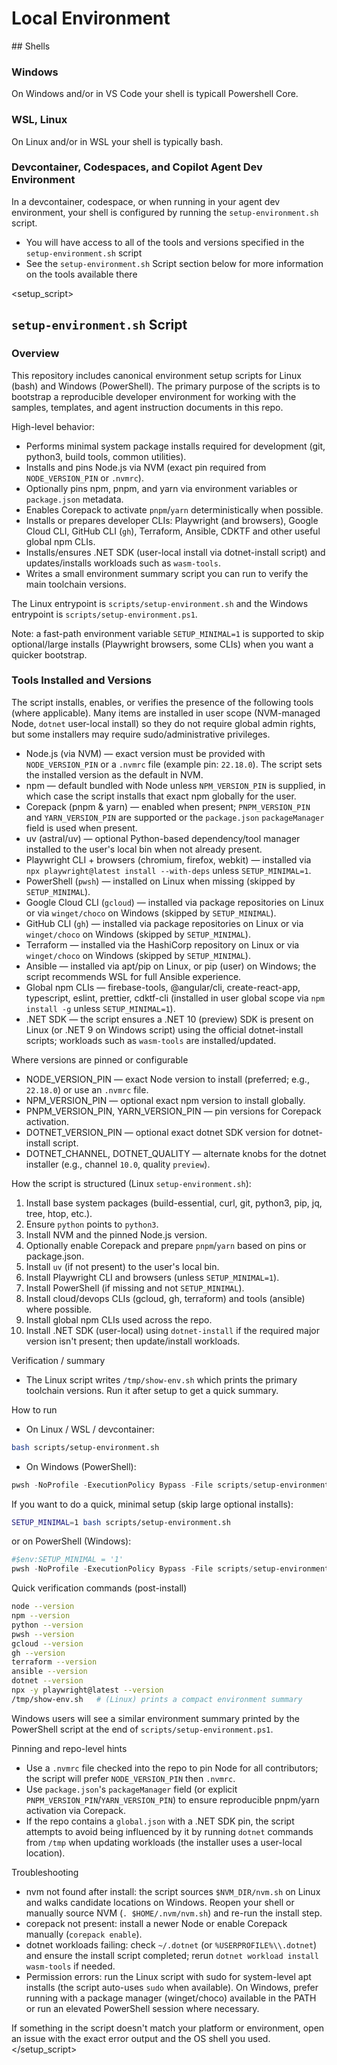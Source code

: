 # Local Environment 

<shells>
## Shells

### Windows
 
 On Windows and/or in VS Code your shell is typicall Powershell Core.

### WSL, Linux

 On Linux and/or in WSL your shell is typically bash.

### Devcontainer, Codespaces, and Copilot Agent Dev Environment

In a devcontainer, codespace, or when running in your agent dev environment, your shell is configured by running the `setup-environment.sh` script.
- You will have access to all of the tools and versions specified in the `setup-environment.sh` script
- See the `setup-environment.sh` Script section below for more information on the tools available there 
</shells>

<setup_script>
## `setup-environment.sh` Script

### Overview
This repository includes canonical environment setup scripts for Linux (bash) and Windows (PowerShell). The primary purpose of the scripts is to bootstrap a reproducible developer environment for working with the samples, templates, and agent instruction documents in this repo.

High-level behavior:
- Performs minimal system package installs required for development (git, python3, build tools, common utilities).
- Installs and pins Node.js via NVM (exact pin required from `NODE_VERSION_PIN` or `.nvmrc`).
- Optionally pins npm, pnpm, and yarn via environment variables or `package.json` metadata.
- Enables Corepack to activate `pnpm`/`yarn` deterministically when possible.
- Installs or prepares developer CLIs: Playwright (and browsers), Google Cloud CLI, GitHub CLI (`gh`), Terraform, Ansible, CDKTF and other useful global npm CLIs.
- Installs/ensures .NET SDK (user-local install via dotnet-install script) and updates/installs workloads such as `wasm-tools`.
- Writes a small environment summary script you can run to verify the main toolchain versions.

The Linux entrypoint is `scripts/setup-environment.sh` and the Windows entrypoint is `scripts/setup-environment.ps1`.

Note: a fast-path environment variable `SETUP_MINIMAL=1` is supported to skip optional/large installs (Playwright browsers, some CLIs) when you want a quicker bootstrap.

### Tools Installed and Versions
The script installs, enables, or verifies the presence of the following tools (where applicable). Many items are installed in user scope (NVM-managed Node, `dotnet` user-local install) so they do not require global admin rights, but some installers may require sudo/administrative privileges.

- Node.js (via NVM) — exact version must be provided with `NODE_VERSION_PIN` or a `.nvmrc` file (example pin: `22.18.0`). The script sets the installed version as the default in NVM.
- npm — default bundled with Node unless `NPM_VERSION_PIN` is supplied, in which case the script installs that exact npm globally for the user.
- Corepack (pnpm & yarn) — enabled when present; `PNPM_VERSION_PIN` and `YARN_VERSION_PIN` are supported or the `package.json` `packageManager` field is used when present.
- uv (astral/uv) — optional Python-based dependency/tool manager installed to the user's local bin when not already present.
- Playwright CLI + browsers (chromium, firefox, webkit) — installed via `npx playwright@latest install --with-deps` unless `SETUP_MINIMAL=1`.
- PowerShell (`pwsh`) — installed on Linux when missing (skipped by `SETUP_MINIMAL`).
- Google Cloud CLI (`gcloud`) — installed via package repositories on Linux or via `winget/choco` on Windows (skipped by `SETUP_MINIMAL`).
- GitHub CLI (`gh`) — installed via package repositories on Linux or via `winget/choco` on Windows (skipped by `SETUP_MINIMAL`).
- Terraform — installed via the HashiCorp repository on Linux or via `winget/choco` on Windows (skipped by `SETUP_MINIMAL`).
- Ansible — installed via apt/pip on Linux, or pip (user) on Windows; the script recommends WSL for full Ansible experience.
- Global npm CLIs — firebase-tools, @angular/cli, create-react-app, typescript, eslint, prettier, cdktf-cli (installed in user global scope via `npm install -g` unless `SETUP_MINIMAL=1`).
- .NET SDK — the script ensures a .NET 10 (preview) SDK is present on Linux (or .NET 9 on Windows script) using the official dotnet-install scripts; workloads such as `wasm-tools` are installed/updated.

Where versions are pinned or configurable
- NODE_VERSION_PIN — exact Node version to install (preferred; e.g., `22.18.0`) or use an `.nvmrc` file.
- NPM_VERSION_PIN — optional exact npm version to install globally.
- PNPM_VERSION_PIN, YARN_VERSION_PIN — pin versions for Corepack activation.
- DOTNET_VERSION_PIN — optional exact dotnet SDK version for dotnet-install script.
- DOTNET_CHANNEL, DOTNET_QUALITY — alternate knobs for the dotnet installer (e.g., channel `10.0`, quality `preview`).

How the script is structured (Linux `setup-environment.sh`):

1. Install base system packages (build-essential, curl, git, python3, pip, jq, tree, htop, etc.).
2. Ensure `python` points to `python3`.
3. Install NVM and the pinned Node.js version.
4. Optionally enable Corepack and prepare `pnpm`/`yarn` based on pins or package.json.
5. Install `uv` (if not present) to the user's local bin.
6. Install Playwright CLI and browsers (unless `SETUP_MINIMAL=1`).
7. Install PowerShell (if missing and not `SETUP_MINIMAL`).
8. Install cloud/devops CLIs (gcloud, gh, terraform) and tools (ansible) where possible.
9. Install global npm CLIs used across the repo.
10. Install .NET SDK (user-local) using `dotnet-install` if the required major version isn't present; then update/install workloads.

Verification / summary
- The Linux script writes `/tmp/show-env.sh` which prints the primary toolchain versions. Run it after setup to get a quick summary.

How to run
- On Linux / WSL / devcontainer:

```bash
bash scripts/setup-environment.sh
```

- On Windows (PowerShell):

```powershell
pwsh -NoProfile -ExecutionPolicy Bypass -File scripts/setup-environment.ps1
```

If you want to do a quick, minimal setup (skip large optional installs):

```bash
SETUP_MINIMAL=1 bash scripts/setup-environment.sh
```
or on PowerShell (Windows):

```powershell
#$env:SETUP_MINIMAL = '1'
pwsh -NoProfile -ExecutionPolicy Bypass -File scripts/setup-environment.ps1
```

Quick verification commands (post-install)

```bash
node --version
npm --version
python --version
pwsh --version
gcloud --version
gh --version
terraform --version
ansible --version
dotnet --version
npx -y playwright@latest --version
/tmp/show-env.sh   # (Linux) prints a compact environment summary
```

Windows users will see a similar environment summary printed by the PowerShell script at the end of `scripts/setup-environment.ps1`.

Pinning and repo-level hints
- Use a `.nvmrc` file checked into the repo to pin Node for all contributors; the script will prefer `NODE_VERSION_PIN` then `.nvmrc`.
- Use `package.json`'s `packageManager` field (or explicit `PNPM_VERSION_PIN`/`YARN_VERSION_PIN`) to ensure reproducible pnpm/yarn activation via Corepack.
- If the repo contains a `global.json` with a .NET SDK pin, the script attempts to avoid being influenced by it by running `dotnet` commands from `/tmp` when updating workloads (the installer uses a user-local location).

Troubleshooting
- nvm not found after install: the script sources `$NVM_DIR/nvm.sh` on Linux and walks candidate locations on Windows. Reopen your shell or manually source NVM (`. $HOME/.nvm/nvm.sh`) and re-run the install step.
- corepack not present: install a newer Node or enable Corepack manually (`corepack enable`).
- dotnet workloads failing: check `~/.dotnet` (or `%USERPROFILE%\\.dotnet`) and ensure the install script completed; rerun `dotnet workload install wasm-tools` if needed.
- Permission errors: run the Linux script with sudo for system-level apt installs (the script auto-uses `sudo` when available). On Windows, prefer running with a package manager (winget/choco) available in the PATH or run an elevated PowerShell session where necessary.

If something in the script doesn't match your platform or environment, open an issue with the exact error output and the OS shell you used.
</setup_script>

